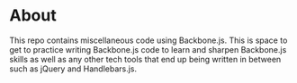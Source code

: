 # About

This repo contains miscellaneous code using Backbone.js. This is space to get to
practice writing Backbone.js code to learn and sharpen Backbone.js skills as
well as any other tech tools that end up being written in between such as jQuery
and Handlebars.js.
